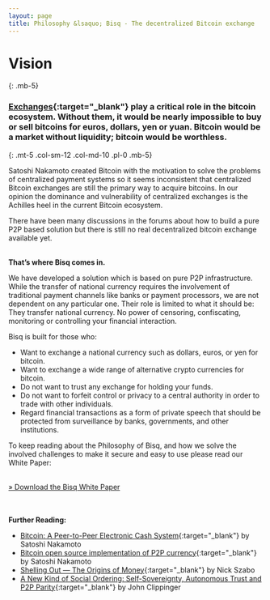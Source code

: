 ```yaml
---
layout: page
title: Philosophy &lsaquo; Bisq - The decentralized Bitcoin exchange
---
```

# Vision
{: .mb-5}

### [Exchanges](https://en.wikipedia.org/wiki/Bitcoin_exchange#List_of_Bitcoin_Exchanges){:target="_blank"} play a critical role in the bitcoin ecosystem. Without them, it would be nearly impossible to buy or sell bitcoins for euros, dollars, yen or yuan. Bitcoin would be a market without liquidity; bitcoin would be worthless.
{: .mt-5 .col-sm-12 .col-md-10 .pl-0 .mb-5}



<div class="row mb-sm-4 mb-md-0 col-sm-12 col-md-8">

<p>Satoshi Nakamoto created Bitcoin with the motivation to solve the problems of centralized payment systems so it seems inconsistent that centralized Bitcoin exchanges are still the primary way to acquire bitcoins. In our opinion the dominance and vulnerability of centralized exchanges is the Achilles heel in the current Bitcoin ecosystem.</p>

<p>There have been many discussions in the forums about how to build a pure P2P based solution but there is still no real decentralized bitcoin exchange available yet.</p>

<p><br>
<strong>That’s where Bisq comes in.</strong></p>

<p>We have developed a solution which is based on pure P2P infrastructure. While the transfer of national currency requires the involvement of traditional payment channels like banks or payment processors, we are not dependent on any particular one. Their role is limited to what it should be: They transfer national currency. No power of censoring, confiscating, monitoring or controlling your financial interaction.</p>

<p>Bisq is built for those who:</p>

<ul>
  <li>Want to exchange a national currency such as dollars, euros, or yen for bitcoin.</li>
  <li>Want to exchange a wide range of alternative crypto currencies for bitcoin.</li>
  <li>Do not want to trust any exchange for holding your funds.</li>
  <li>Do not want to forfeit control or privacy to a central authority in order to trade with other individuals.</li>
  <li>Regard financial transactions as a form of private speech that should be protected from surveillance by banks, governments, and other institutions.</li>
</ul>

<p>To keep reading about the Philosophy of Bisq, and how we solve the involved challenges to make it secure and easy to use please read our White Paper:</p>

<p><br>
<a href="https://docs.bisq.network/exchange/whitepaper.html" target="_blank">» Download the Bisq White Paper</a></p>

</div>




<br><br>
**Further Reading:**

 - [Bitcoin: A Peer-to-Peer Electronic Cash System](https://bitcoin.org/bitcoin.pdf){:target="_blank"} by Satoshi Nakamoto
 - [Bitcoin open source implementation of P2P currency](http://p2pfoundation.ning.com/forum/topics/bitcoin-open-source){:target="_blank"} by Satoshi Nakamoto
 - [Shelling Out &#8212; The Origins of Money](http://web.archive.org/web/20160921140955/http://szabo.best.vwh.net/shell.html){:target="_blank"} by Nick Szabo
 - [A New Kind of Social Ordering: Self-Sovereignty, Autonomous Trust and P2P Parity](http://web.archive.org/web/20170905010951/http://idcubed.org/home_page_feature/white-paper-a-new-kind-of-social-ordering-self-sovereignty-autonomous-trust-and-p2p-parity/){:target="_blank"} by John Clippinger
